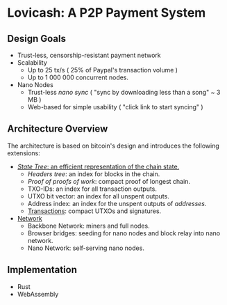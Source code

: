 # Lovicash: A P2P Payment System

## Design Goals
- Trust-less, censorship-resistant payment network
- Scalability
  - Up to 25 tx/s ( 25% of Paypal's transaction volume )
  - Up to 1 000 000 concurrent nodes.
- Nano Nodes
  - Trust-less _nano sync_ ( "sync by downloading less than a song" ~ 3 MB )
  - Web-based for simple usability ( "click link to start syncing" )

## Architecture Overview
The architecture is based on bitcoin's design and introduces the following extensions:
- [_State Tree_: an efficient representation of the chain state.](docs/state-tree.md)
  -  _Headers tree_: an index for blocks in the chain.
    - _Proof of proofs of work_: compact proof of longest chain.
  - TXO-IDs: an index for all transaction outputs.
  - UTXO bit vector: an index for all unspent outputs.
  - Address index: an index for the unspent outputs of _addresses_.
  - [Transactions](transactions.md): compact UTXOs and signatures.
- [Network](docs/network.md)
  - Backbone Network: miners and full nodes.
  - Browser bridges: seeding for nano nodes and block relay into nano network.
  - Nano Network: self-serving nano nodes.

## Implementation
- Rust
- WebAssembly
